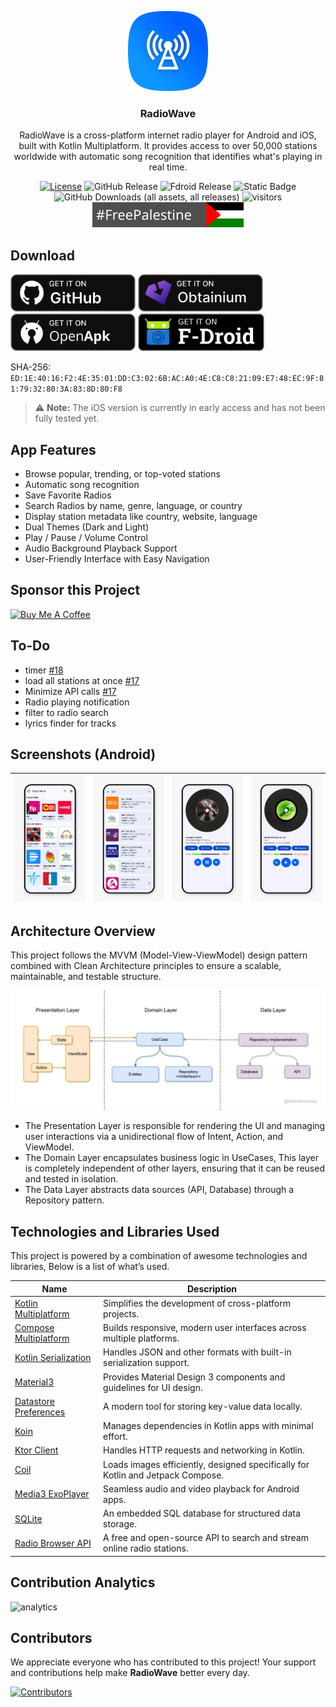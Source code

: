<div align="center">
<p><img src="https://github.com/OneDroid/RadioWave/blob/main/readme/web/icon-512.png" alt="RadioWave Logo" width="128"/></p>
<h3 align="center">RadioWave</h3>
  <p align="center">
RadioWave is a cross-platform internet radio player for Android and iOS, built with Kotlin Multiplatform. It provides access to over 50,000 stations worldwide with automatic song recognition that identifies what's playing in real time.
  </p>

[![License](https://img.shields.io/badge/license-GPLv3-yellow.svg)](LICENSE)
![GitHub Release](https://img.shields.io/github/v/release/OneDroid/RadioWave?logo=github)
![Fdroid Release](https://img.shields.io/f-droid/v/org.onedroid.radiowave.svg?logo=F-Droid)
![Static Badge](https://img.shields.io/badge/Platforms-Android%20%26%20iOS-8A2BE2)
![GitHub Downloads (all assets, all releases)](https://img.shields.io/github/downloads/OneDroid/RadioWave/total?logo=github&color=brightgreen)
![visitors](https://visitor-badge.laobi.icu/badge?page_id=OneDroid.RadioWave)
[![SavePalestine](https://raw.githubusercontent.com/OneDroid/.github/refs/heads/main/images/badge/save-palestine.svg)](https://techforpalestine.org/learn-more)

</div>

## Download
[<img src="https://raw.githubusercontent.com/OneDroid/.github/220b8baeb925e81df5a3757fa878432bfb645b8c/images/badge/badge-github.svg" alt="Download from GitHub" height="60">](https://github.com/OneDroid/RadioWave/releases)
[<img src="https://raw.githubusercontent.com/OneDroid/.github/220b8baeb925e81df5a3757fa878432bfb645b8c/images/badge/badge-obtainium.svg" alt="Download from Obtainium" height="60">](https://apps.obtainium.imranr.dev/redirect?r=obtainium://add/https://github.com/OneDroid/RadioWave)
[<img src="https://raw.githubusercontent.com/OneDroid/.github/ea0fa1a07e882cb4c645931cc0659190a6eb7c69/images/badge/badge-openapk.svg" alt="Download from OpenApk" height="60">](https://www.openapk.net/radiowave/org.onedroid.radiowave/)
[<img src="https://raw.githubusercontent.com/OneDroid/.github/a6eb5b4c079f52c4651f605c79f426712ba4ae3a/images/badge/badge-fdroid.svg" alt="Download from F-droid" height="60">](https://f-droid.org/en/packages/org.onedroid.radiowave/)

SHA-256: `ED:1E:40:16:F2:4E:35:01:DD:C3:02:6B:AC:A0:4E:C8:C8:21:09:E7:48:EC:9F:81:79:32:80:3A:83:8D:80:F8`

> ⚠️ **Note:** The iOS version is currently in early access and has not been fully tested yet.

## App Features

- Browse popular, trending, or top-voted stations
- Automatic song recognition
- Save Favorite Radios
- Search Radios by name, genre, language, or country
- Display station metadata like country, website, language
- Dual Themes (Dark and Light)
- Play / Pause / Volume Control
- Audio Background Playback Support
- User-Friendly Interface with Easy Navigation

## Sponsor this Project

<p align="left">
  <a href="https://www.buymeacoffee.com/tawhidmonowar" target="_blank">
    <img src="https://img.buymeacoffee.com/button-api/?text=Buy me a coffee&emoji=☕&slug=tawhidmonowar&button_colour=FFDD00&font_colour=000000&font_family=Comic&outline_colour=000000&coffee_colour=ffffff" alt="Buy Me A Coffee" width="250" />
  </a>
</p>

## To-Do 
- timer [#18](https://github.com/OneDroid/RadioWave/issues/18)
- load all stations at once [#17](https://github.com/OneDroid/RadioWave/issues/17)
- Minimize API calls [#17](https://github.com/OneDroid/RadioWave/issues/17)
- Radio playing notification
- filter to radio search
- lyrics finder for tracks


## Screenshots (Android)
|![Home Screen](https://github.com/OneDroid/RadioWave/blob/main/readme/images/1.png) | ![PLaying Screen](https://github.com/OneDroid/RadioWave/blob/main/readme/images/2.png) | ![Search Screen](https://github.com/OneDroid/RadioWave/blob/main/readme/images/3.png) |![Error Screen](https://github.com/OneDroid/RadioWave/blob/main/readme/images/4.png) |
|:-------------------:|:------------------------:|:-----------------:|:-----------------:|

## Architecture Overview

This project follows the MVVM (Model-View-ViewModel) design pattern combined with Clean Architecture principles to ensure a scalable, maintainable, and testable structure.

![image](https://github.com/OneDroid/RadioWave/blob/main/readme/images/architecture-overview.jpg)

- The Presentation Layer is responsible for rendering the UI and managing user interactions via a unidirectional flow of Intent, Action, and ViewModel.
- The Domain Layer encapsulates business logic in UseCases, This layer is completely independent of other layers, ensuring that it can be reused and tested in isolation.
- The Data Layer abstracts data sources (API, Database) through a Repository pattern.


## Technologies and Libraries Used

This project is powered by a combination of awesome technologies and libraries, Below is a list of what’s used.

| Name                                      | Description                                                  |
|-------------------------------------------|--------------------------------------------------------------|
| [Kotlin Multiplatform](https://kotlinlang.org/docs/multiplatform.html) | Simplifies the development of cross-platform projects.       |
| [Compose Multiplatform](https://www.jetbrains.com/compose-multiplatform) | Builds responsive, modern user interfaces across multiple platforms. |
| [Kotlin Serialization](https://kotlinlang.org/docs/serialization.html) | Handles JSON and other formats with built-in serialization support. |
| [Material3](https://developer.android.com/jetpack/androidx/releases/compose-material3) | Provides Material Design 3 components and guidelines for UI design. |
| [Datastore Preferences](https://developer.android.com/topic/libraries/architecture/datastore) | A modern tool for storing key-value data locally.            |
| [Koin](https://insert-koin.io/)           | Manages dependencies in Kotlin apps with minimal effort.     |
| [Ktor Client](https://ktor.io/docs/getting-started-ktor-client.html) | Handles HTTP requests and networking in Kotlin.              |
| [Coil](https://coil-kt.github.io/coil)    | Loads images efficiently, designed specifically for Kotlin and Jetpack Compose. |
| [Media3 ExoPlayer](https://developer.android.com/media/media3/exoplayer) | Seamless audio and video playback for Android apps.          |
| [SQLite](https://developer.android.com/jetpack/androidx/releases/sqlite) | An embedded SQL database for structured data storage.         |
| [Radio Browser API](https://www.radio-browser.info)   | A free and open-source API to search and stream online radio stations. |

## Contribution Analytics
![analytics](https://repobeats.axiom.co/api/embed/0ed4b95566c02078f950078ddc20956855283d18.svg "RadioWave")

## Contributors  

We appreciate everyone who has contributed to this project! Your support and contributions help make **RadioWave** better every day.  

<a href="https://github.com/OneDroid/RadioWave/graphs/contributors">
  <img src="http://contrib.rocks/image?repo=OneDroid/RadioWave&max=100&columns=20" alt="Contributors" />
</a>
